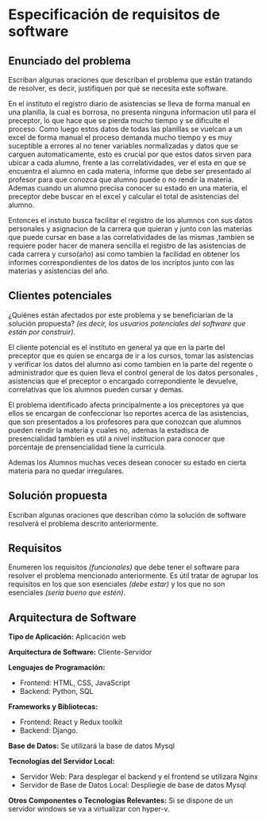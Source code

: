 # Especificación de requisitos de software

## Enunciado del problema

Escriban algunas oraciones que describan el problema que están tratando de resolver, es decir, justifiquen por qué se necesita este software.

En el instituto el registro diario de asistencias se lleva de forma manual en una planilla, la cual es 
borrosa, no presenta ninguna informacion util para el preceptor, lo que hace que se pierda mucho tiempo
y se dificulte el proceso. Como luego estos datos de todas las planillas se vuelcan a un excel de forma
manual el proceso demanda mucho tiempo y es muy suceptible a errores al no tener variables normalizadas
y datos que se carguen automaticamente, esto es crucial por que estos datos sirven para ubicar a cada alumno, frente a las correlatividades, ver el esta en que se encuentra el alumno en cada materia, informe que debe ser presentado al profesor para que conozca que alumno puede o no rendir la materia.
Ademas cuando un alumno precisa conocer su estado en una materia, el preceptor debe buscar en el excel 
y calcular el total de asistencias del alumno.

Entonces el instuto busca facilitar el registro de los alumnos con sus datos personales y asignacion de la carrera que quieran y junto con las materias que puede cursar en base a las correlatividades de las mismas ,tambien se requiere poder hacer de manera sencilla el registro de las asistencias de cada carrera y curso(año)  asi como tambien la facilidad en obtener los informes correspondientes de los datos de los incriptos junto con las materias y asistencias del año.

## Clientes potenciales
 
¿Quiénes están afectados por este problema y se beneficiarían de la solución propuesta? *(es decir, los usuarios potenciales del software que están por construir)*.

El cliente potencial es el instituto en general ya que en la parte del preceptor que es quien se encarga de ir a los cursos, tomar las asistencias y verificar los datos del alumno asi como tambien en la parte del regente o administrador que es quien lleva el control general de los datos personales , asistencias que el preceptor o encargado correpondiente le devuelve, correlativas que los alumnos pueden cursar y demas.

El problema identificado afecta principalmente a los preceptores ya que ellos se encargan de confeccionar lso reportes acerca de las asistencias, que son presentados a los profesores para que conozcan que alumnos pueden rendir la materia y cuales no, ademas la estadisca de presencialidad tambien es util a nivel institucion para conocer que porcentaje de prensencialidad tiene la curricula.

Ademas los Alumnos muchas veces desean conocer su estado en cierta materia 
para no quedar irregulares.

## Solución propuesta 

Escriban algunas oraciones que describan cómo la solución de software resolverá el problema descrito anteriormente.

## Requisitos

Enumeren los requisitos *(funcionales)* que debe tener el software para resolver el problema mencionado anteriormente. Es útil tratar de agrupar los requisitos en los que son esenciales *(debe estar)* y los que no son esenciales *(sería bueno que estén)*.
 
## Arquitectura de Software

**Tipo de Aplicación:** Aplicación web

**Arquitectura de Software:** Cliente-Servidor

**Lenguajes de Programación:** 
- Frontend: HTML, CSS, JavaScript
- Backend: Python, SQL

**Frameworks y Bibliotecas:**
- Frontend: React y Redux toolkit
- Backend: Django.

**Base de Datos:** Se utilizará la base de datos Mysql

**Tecnologías del Servidor Local:**
- Servidor Web: Para desplegar el backend y el frontend se utilizara Nginx
- Servidor de Base de Datos Local: Despliegie de base de datos Mysql

**Otros Componentes o Tecnologías Relevantes:** Si se dispone de un servidor windows se va a virtualizar con hyper-v.

